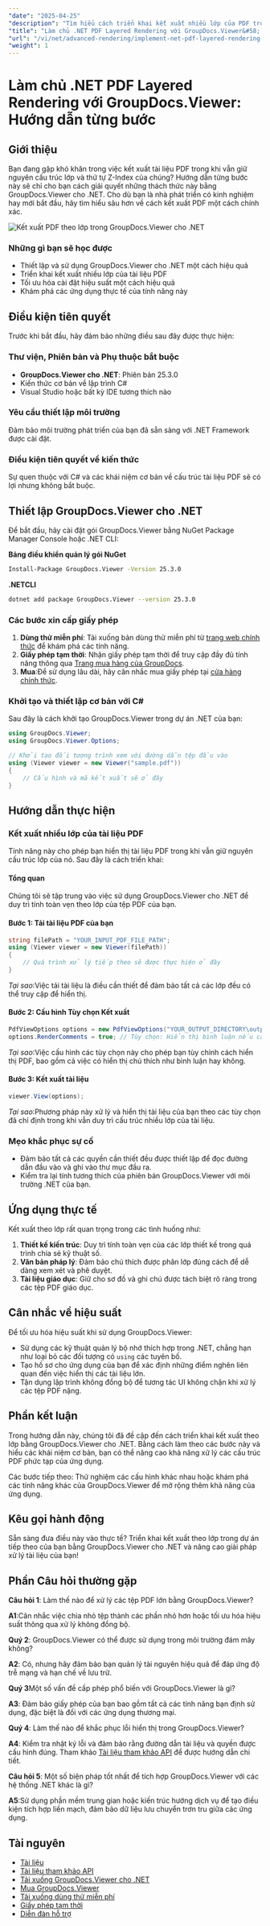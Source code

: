 ```yaml
---
"date": "2025-04-25"
"description": "Tìm hiểu cách triển khai kết xuất nhiều lớp của PDF trong .NET bằng GroupDocs.Viewer. Bảo toàn cấu trúc lớp và Z-Index với hướng dẫn chi tiết này."
"title": "Làm chủ .NET PDF Layered Rendering với GroupDocs.Viewer&#58; Hướng dẫn từng bước"
"url": "/vi/net/advanced-rendering/implement-net-pdf-layered-rendering-groupdocs-viewer/"
"weight": 1
---
```


# Làm chủ .NET PDF Layered Rendering với GroupDocs.Viewer: Hướng dẫn từng bước

## Giới thiệu

Bạn đang gặp khó khăn trong việc kết xuất tài liệu PDF trong khi vẫn giữ nguyên cấu trúc lớp và thứ tự Z-Index của chúng? Hướng dẫn từng bước này sẽ chỉ cho bạn cách giải quyết những thách thức này bằng GroupDocs.Viewer cho .NET. Cho dù bạn là nhà phát triển có kinh nghiệm hay mới bắt đầu, hãy tìm hiểu sâu hơn về cách kết xuất PDF một cách chính xác.

![Kết xuất PDF theo lớp trong GroupDocs.Viewer cho .NET](/viewer/advanced-rendering/pdf-layered-rendering-img.png)

### Những gì bạn sẽ học được

- Thiết lập và sử dụng GroupDocs.Viewer cho .NET một cách hiệu quả
- Triển khai kết xuất nhiều lớp của tài liệu PDF
- Tối ưu hóa cài đặt hiệu suất một cách hiệu quả
- Khám phá các ứng dụng thực tế của tính năng này

## Điều kiện tiên quyết

Trước khi bắt đầu, hãy đảm bảo những điều sau đây được thực hiện:

### Thư viện, Phiên bản và Phụ thuộc bắt buộc

- **GroupDocs.Viewer cho .NET**: Phiên bản 25.3.0
- Kiến thức cơ bản về lập trình C#
- Visual Studio hoặc bất kỳ IDE tương thích nào

### Yêu cầu thiết lập môi trường

Đảm bảo môi trường phát triển của bạn đã sẵn sàng với .NET Framework được cài đặt.

### Điều kiện tiên quyết về kiến thức

Sự quen thuộc với C# và các khái niệm cơ bản về cấu trúc tài liệu PDF sẽ có lợi nhưng không bắt buộc.

## Thiết lập GroupDocs.Viewer cho .NET

Để bắt đầu, hãy cài đặt gói GroupDocs.Viewer bằng NuGet Package Manager Console hoặc .NET CLI:

**Bảng điều khiển quản lý gói NuGet**

```bash
Install-Package GroupDocs.Viewer -Version 25.3.0
```

**.NETCLI**

```bash
dotnet add package GroupDocs.Viewer --version 25.3.0
```

### Các bước xin cấp giấy phép

1. **Dùng thử miễn phí**: Tải xuống bản dùng thử miễn phí từ [trang web chính thức](https://releases.groupdocs.com/viewer/net/) để khám phá các tính năng.
2. **Giấy phép tạm thời**: Nhận giấy phép tạm thời để truy cập đầy đủ tính năng thông qua [Trang mua hàng của GroupDocs](https://purchase.groupdocs.com/temporary-license/).
3. **Mua**:Để sử dụng lâu dài, hãy cân nhắc mua giấy phép tại [cửa hàng chính thức](https://purchase.groupdocs.com/buy).

### Khởi tạo và thiết lập cơ bản với C#

Sau đây là cách khởi tạo GroupDocs.Viewer trong dự án .NET của bạn:

```csharp
using GroupDocs.Viewer;
using GroupDocs.Viewer.Options;

// Khởi tạo đối tượng trình xem với đường dẫn tệp đầu vào
using (Viewer viewer = new Viewer("sample.pdf"))
{
    // Cấu hình và mã kết xuất sẽ ở đây
}
```

## Hướng dẫn thực hiện

### Kết xuất nhiều lớp của tài liệu PDF

Tính năng này cho phép bạn hiển thị tài liệu PDF trong khi vẫn giữ nguyên cấu trúc lớp của nó. Sau đây là cách triển khai:

#### Tổng quan

Chúng tôi sẽ tập trung vào việc sử dụng GroupDocs.Viewer cho .NET để duy trì tính toàn vẹn theo lớp của tệp PDF của bạn.

#### Bước 1: Tải tài liệu PDF của bạn

```csharp
string filePath = "YOUR_INPUT_PDF_FILE_PATH";
using (Viewer viewer = new Viewer(filePath))
{
    // Quá trình xử lý tiếp theo sẽ được thực hiện ở đây
}
```

*Tại sao*:Việc tải tài liệu là điều cần thiết để đảm bảo tất cả các lớp đều có thể truy cập để hiển thị.

#### Bước 2: Cấu hình Tùy chọn Kết xuất

```csharp
PdfViewOptions options = new PdfViewOptions("YOUR_OUTPUT_DIRECTORY\output.pdf");
options.RenderComments = true; // Tùy chọn: Hiển thị bình luận nếu cần
```

*Tại sao*:Việc cấu hình các tùy chọn này cho phép bạn tùy chỉnh cách hiển thị PDF, bao gồm cả việc có hiển thị chú thích như bình luận hay không.

#### Bước 3: Kết xuất tài liệu

```csharp
viewer.View(options);
```

*Tại sao*:Phương pháp này xử lý và hiển thị tài liệu của bạn theo các tùy chọn đã chỉ định trong khi vẫn duy trì cấu trúc nhiều lớp của tài liệu.

### Mẹo khắc phục sự cố

- Đảm bảo tất cả các quyền cần thiết đều được thiết lập để đọc đường dẫn đầu vào và ghi vào thư mục đầu ra.
- Kiểm tra lại tính tương thích của phiên bản GroupDocs.Viewer với môi trường .NET của bạn.

## Ứng dụng thực tế

Kết xuất theo lớp rất quan trọng trong các tình huống như:

1. **Thiết kế kiến trúc**: Duy trì tính toàn vẹn của các lớp thiết kế trong quá trình chia sẻ kỹ thuật số.
2. **Văn bản pháp lý**: Đảm bảo chú thích được phân lớp đúng cách để dễ dàng xem xét và phê duyệt.
3. **Tài liệu giáo dục**: Giữ cho sơ đồ và ghi chú được tách biệt rõ ràng trong các tệp PDF giáo dục.

## Cân nhắc về hiệu suất

Để tối ưu hóa hiệu suất khi sử dụng GroupDocs.Viewer:

- Sử dụng các kỹ thuật quản lý bộ nhớ thích hợp trong .NET, chẳng hạn như loại bỏ các đối tượng có `using` các tuyên bố.
- Tạo hồ sơ cho ứng dụng của bạn để xác định những điểm nghẽn liên quan đến việc hiển thị các tài liệu lớn.
- Tận dụng lập trình không đồng bộ để tương tác UI không chặn khi xử lý các tệp PDF nặng.

## Phần kết luận

Trong hướng dẫn này, chúng tôi đã đề cập đến cách triển khai kết xuất theo lớp bằng GroupDocs.Viewer cho .NET. Bằng cách làm theo các bước này và hiểu các khái niệm cơ bản, bạn có thể nâng cao khả năng xử lý các cấu trúc PDF phức tạp của ứng dụng.

Các bước tiếp theo: Thử nghiệm các cấu hình khác nhau hoặc khám phá các tính năng khác của GroupDocs.Viewer để mở rộng thêm khả năng của ứng dụng.

## Kêu gọi hành động

Sẵn sàng đưa điều này vào thực tế? Triển khai kết xuất theo lớp trong dự án tiếp theo của bạn bằng GroupDocs.Viewer cho .NET và nâng cao giải pháp xử lý tài liệu của bạn!

## Phần Câu hỏi thường gặp

**Câu hỏi 1**: Làm thế nào để xử lý các tệp PDF lớn bằng GroupDocs.Viewer?

**A1**:Cân nhắc việc chia nhỏ tệp thành các phần nhỏ hơn hoặc tối ưu hóa hiệu suất thông qua xử lý không đồng bộ.

**Quý 2**: GroupDocs.Viewer có thể được sử dụng trong môi trường đám mây không?

**A2**: Có, nhưng hãy đảm bảo bạn quản lý tài nguyên hiệu quả để đáp ứng độ trễ mạng và hạn chế về lưu trữ.

**Quý 3**Một số vấn đề cấp phép phổ biến với GroupDocs.Viewer là gì?

**A3**: Đảm bảo giấy phép của bạn bao gồm tất cả các tính năng bạn định sử dụng, đặc biệt là đối với các ứng dụng thương mại.

**Quý 4**: Làm thế nào để khắc phục lỗi hiển thị trong GroupDocs.Viewer?

**A4**: Kiểm tra nhật ký lỗi và đảm bảo rằng đường dẫn tài liệu và quyền được cấu hình đúng. Tham khảo [Tài liệu tham khảo API](https://reference.groupdocs.com/viewer/net/) để được hướng dẫn chi tiết.

**Câu hỏi 5**: Một số biện pháp tốt nhất để tích hợp GroupDocs.Viewer với các hệ thống .NET khác là gì?

**A5**:Sử dụng phần mềm trung gian hoặc kiến trúc hướng dịch vụ để tạo điều kiện tích hợp liền mạch, đảm bảo dữ liệu lưu chuyển trơn tru giữa các ứng dụng.

## Tài nguyên

- [Tài liệu](https://docs.groupdocs.com/viewer/net/)
- [Tài liệu tham khảo API](https://reference.groupdocs.com/viewer/net/)
- [Tải xuống GroupDocs.Viewer cho .NET](https://releases.groupdocs.com/viewer/net/)
- [Mua GroupDocs.Viewer](https://purchase.groupdocs.com/buy)
- [Tải xuống dùng thử miễn phí](https://releases.groupdocs.com/viewer/net/)
- [Giấy phép tạm thời](https://purchase.groupdocs.com/temporary-license/)
- [Diễn đàn hỗ trợ](https://forum.groupdocs.com/c/viewer/9)